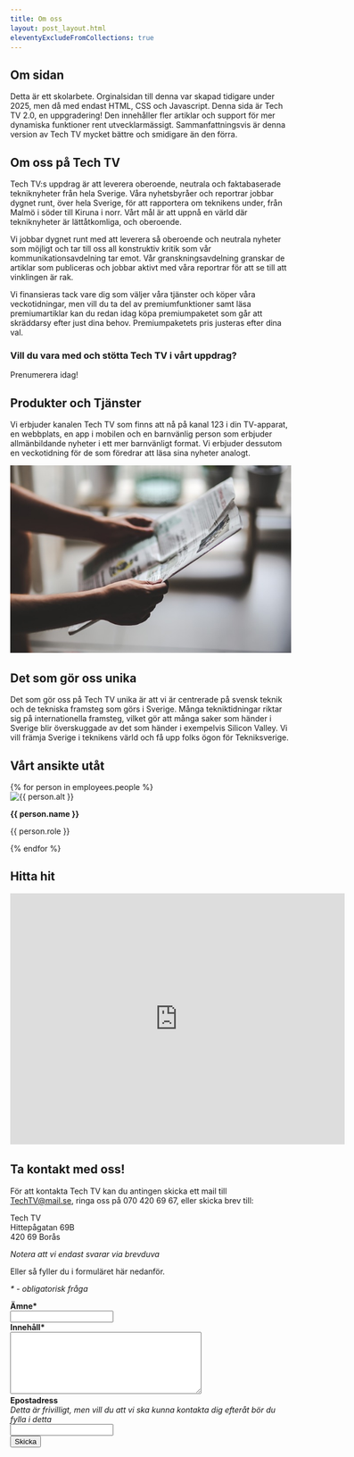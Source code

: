 ```yaml
---
title: Om oss
layout: post_layout.html
eleventyExcludeFromCollections: true
---
```

## Om sidan
Detta är ett skolarbete. Orginalsidan till denna var skapad tidigare under 2025, men då med endast HTML, CSS och Javascript. Denna sida är Tech TV 2.0, en uppgradering! Den innehåller fler artiklar och support för mer dynamiska funktioner rent utvecklarmässigt. Sammanfattningsvis är denna version av Tech TV mycket bättre och smidigare än den förra.

## Om oss på Tech TV
Tech TV:s uppdrag är att leverera oberoende, neutrala och faktabaserade tekniknyheter från hela Sverige. Våra nyhetsbyråer och reportrar jobbar dygnet runt, över hela Sverige, för att rapportera om teknikens under, från Malmö i söder till Kiruna i norr. Vårt mål är att uppnå en värld där tekniknyheter är lättåtkomliga, och oberoende.

Vi jobbar dygnet runt med att leverera så oberoende och neutrala nyheter som möjligt och tar till oss all konstruktiv kritik som vår kommunikationsavdelning tar emot. Vår granskningsavdelning granskar de artiklar som publiceras och jobbar aktivt med våra reportrar för att se till att vinklingen är rak.

Vi finansieras tack vare dig som väljer våra tjänster och köper våra veckotidningar, men vill du ta del av premiumfunktioner samt läsa premiumartiklar kan du redan idag köpa premiumpaketet som går att skräddarsy efter just dina behov. Premiumpaketets pris justeras efter dina val.

### Vill du vara med och stötta Tech TV i vårt uppdrag?

<div class="subscribeButton">
    <span>Prenumerera idag!</span>
</div>

## Produkter och Tjänster
Vi erbjuder kanalen Tech TV som finns att nå på kanal 123 i din TV-apparat, en webbplats, en app i mobilen och en barnvänlig person som erbjuder allmänbildande nyheter i ett mer barnvänligt format. Vi erbjuder dessutom en veckotidning för de som föredrar att läsa sina nyheter analogt.

<img src="/images/newspaper.jpg">

## Det som gör oss unika
Det som gör oss på Tech TV unika är att vi är centrerade på svensk teknik och de tekniska framsteg som görs i Sverige. Många tekniktidningar riktar sig på internationella framsteg, vilket gör att många saker som händer i Sverige blir överskuggade av det som händer i exempelvis Silicon Valley. Vi vill främja Sverige i teknikens värld och få upp folks ögon för Tekniksverige.

## Vårt ansikte utåt

<div class="staff">
    {% for person in employees.people %}
        <div class="staffInfo">
            <img src="{{ person.image }}" alt="{{ person.alt }}">
            <p><strong>{{ person.name }}</strong></p>
            <p>{{ person.role }}</p>
        </div>
    {% endfor %}
</div>

## Hitta hit

<iframe src="https://www.google.com/maps/embed?pb=!1m18!1m12!1m3!1d17049.676106469105!2d12.92293945192015!3d57.71289879683747!2m3!1f0!2f0!3f0!3m2!1i1024!2i768!4f13.1!3m3!1m2!1s0x465aa0b04bdcfeed%3A0x7c327e8fc1abfa59!2zQm9yw6Vz!5e0!3m2!1sen!2sse!4v1739884233130!5m2!1sen!2sse" width="600" height="450" style="border:0;" allowfullscreen="" loading="lazy" referrerpolicy="no-referrer-when-downgrade"></iframe>

## Ta kontakt med oss!
För att kontakta Tech TV kan du antingen skicka ett mail till TechTV@mail.se, ringa oss på 070 420 69 67, eller skicka brev till:

<span>Tech TV</span><br>
<span>Hittepågatan 69B</span><br>
<span>420 69 Borås</span>

*Notera att vi endast svarar via brevduva*

Eller så fyller du i formuläret här nedanför.

*\* - obligatorisk fråga*

<form action="/thankyou" autocomplete="off">
    <label for="subject"><strong>Ämne*</strong></label><br>
    <input type="text" id="subject" name="subject" required><br>
    <label for="content"><strong>Innehåll*</strong></label><br>
    <textarea id="content" name="content" rows="7" cols="40" required></textarea><br>
    <label for="mail"><strong>Epostadress </strong></label><br>
    <span><em>Detta är frivilligt, men vill du att vi ska kunna kontakta dig efteråt bör du fylla i detta</em></span><br>
    <input type="text" id="mail" name="mail"><br>
    <button type="submit" class="subscribeButton">Skicka</button>
</form>